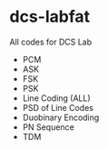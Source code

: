 # dcs-labfat

All codes for DCS Lab

- PCM
- ASK
- FSK
- PSK
- Line Coding (ALL)
- PSD of Line Codes
- Duobinary Encoding
- PN Sequence
- TDM

